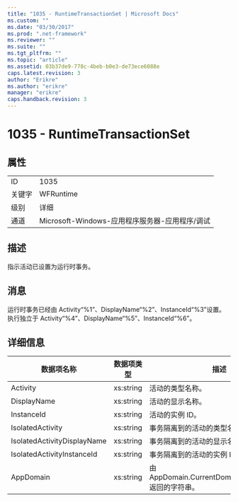 ```yaml
---
title: "1035 - RuntimeTransactionSet | Microsoft Docs"
ms.custom: ""
ms.date: "03/30/2017"
ms.prod: ".net-framework"
ms.reviewer: ""
ms.suite: ""
ms.tgt_pltfrm: ""
ms.topic: "article"
ms.assetid: 03b37de9-778c-4beb-b0e3-de73ece6088e
caps.latest.revision: 3
author: "Erikre"
ms.author: "erikre"
manager: "erikre"
caps.handback.revision: 3
---
```

# 1035 - RuntimeTransactionSet
## 属性  
  
|||  
|-|-|  
|ID|1035|  
|关键字|WFRuntime|  
|级别|详细|  
|通道|Microsoft\-Windows\-应用程序服务器\-应用程序\/调试|  
  
## 描述  
 指示活动已设置为运行时事务。  
  
## 消息  
 运行时事务已经由 Activity“%1”、DisplayName“%2”、InstanceId“%3”设置。执行独立于 Activity“%4”、DisplayName“%5”、InstanceId“%6”。  
  
## 详细信息  
  
|数据项名称|数据项类型|描述|  
|-----------|-----------|--------|  
|Activity|xs:string|活动的类型名称。|  
|DisplayName|xs:string|活动的显示名称。|  
|InstanceId|xs:string|活动的实例 ID。|  
|IsolatedActivity|xs:string|事务隔离到的活动的类型名称。|  
|IsolatedActivityDisplayName|xs:string|事务隔离到的活动的显示名称。|  
|IsolatedActivityInstanceId|xs:string|事务隔离到的活动的实例 ID。|  
|AppDomain|xs:string|由 AppDomain.CurrentDomain.FriendlyName 返回的字符串。|
